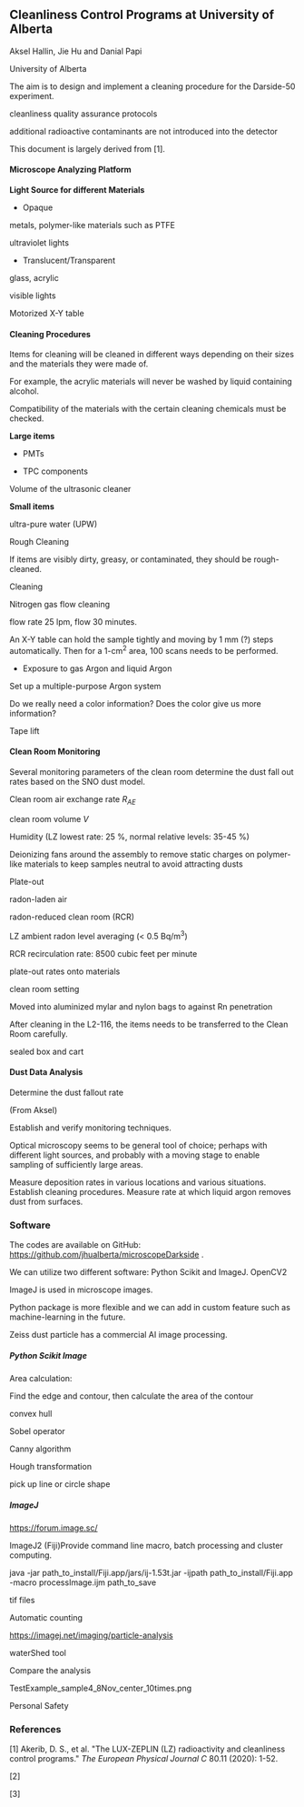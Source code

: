 ## Cleanliness Control Programs at University of Alberta

Aksel Hallin, Jie Hu and Danial Papi

University of Alberta



The aim is to design and implement a cleaning procedure for the Darside-50 experiment.

cleanliness quality assurance protocols

additional radioactive contaminants are not introduced into the detector

This document is largely derived from [1].



#### Microscope Analyzing Platform



**Light Source for different Materials**

- Opaque 

metals, polymer-like materials such as  PTFE 

ultraviolet lights

- Translucent/Transparent

glass, acrylic

visible lights 



Motorized X-Y table



#### Cleaning Procedures

Items for cleaning will be cleaned in different ways depending on their sizes and the materials they were made of.

For example, the acrylic materials will never be washed by liquid containing alcohol. 

Compatibility of the materials with the certain cleaning chemicals must be checked.



**Large items**

- PMTs

- TPC components

Volume of the ultrasonic cleaner

**Small items**





ultra-pure water (UPW)





Rough Cleaning

If items are visibly dirty, greasy, or contaminated, they should be rough-cleaned.

Cleaning

Nitrogen gas flow cleaning

flow rate 25 lpm, flow 30 minutes.



An X-Y table can hold the sample tightly and moving by 1 mm (?) steps automatically. Then for a 1-cm$^2$ area, 100 scans needs to be performed. 



- Exposure to gas Argon and liquid Argon



Set up a multiple-purpose Argon system











Do we really need a color information? Does the color give us more information?

Tape lift 



#### Clean Room Monitoring

Several monitoring parameters of the clean room determine the dust fall out rates based on the SNO dust model.

Clean room air exchange rate $R_{AE}$

clean room volume $V$





Humidity (LZ lowest rate: 25 %, normal relative levels: 35-45 %)



Deionizing fans around the assembly to remove static charges on polymer-like materials to keep samples neutral to avoid attracting dusts



Plate-out

radon-laden air



radon-reduced clean room (RCR)

LZ ambient radon level averaging (< 0.5 Bq/m$^3$)

RCR recirculation rate:  8500 cubic feet per minute

plate-out rates onto materials

clean room setting

 







Moved into aluminized mylar and nylon bags to against Rn penetration



After cleaning in the L2-116, the items needs to be transferred to the Clean Room carefully.

sealed box and cart



#### Dust Data Analysis

Determine the dust fallout rate



(From Aksel)

Establish and verify monitoring techniques. 

Optical microscopy seems to be general tool of choice; perhaps with different light sources, and probably with a moving stage to enable sampling of sufficiently large areas. 

Measure deposition rates in various locations and various situations. Establish cleaning procedures. Measure rate at which liquid argon removes dust from surfaces.





### Software

The codes are available on GitHub: https://github.com/jhualberta/microscopeDarkside .

We can utilize two different software: Python Scikit and ImageJ.  OpenCV2

ImageJ is used in microscope images. 

Python package is more flexible and we can add in custom feature such as machine-learning in the future.

Zeiss dust particle has a commercial AI image processing. 



 

##### Python Scikit Image





Area calculation:

Find the edge and contour, then calculate the area of the contour

convex hull

Sobel operator

Canny algorithm



Hough transformation

pick up line or circle shape



##### ImageJ



https://forum.image.sc/

ImageJ2 (Fiji)Provide command line macro, batch processing and cluster computing.

java -jar path_to_install/Fiji.app/jars/ij-1.53t.jar -ijpath path_to_install/Fiji.app -macro processImage.ijm path_to_save

tif files



Automatic counting

https://imagej.net/imaging/particle-analysis

waterShed tool



Compare the analysis

TestExample_sample4_8Nov_center_10times.png



Personal Safety







### References

[1] Akerib, D. S., et al. "The LUX-ZEPLIN (LZ) radioactivity and cleanliness control programs." *The European Physical Journal C* 80.11 (2020): 1-52.

[2]

[3]
